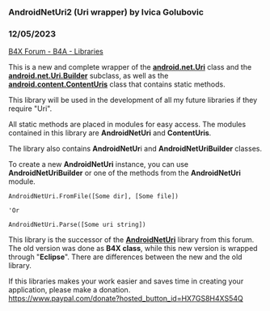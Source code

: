 ### AndroidNetUri2 (Uri wrapper) by Ivica Golubovic
### 12/05/2023
[B4X Forum - B4A - Libraries](https://www.b4x.com/android/forum/threads/157807/)

This is a new and complete wrapper of the [**android.net.Uri**](https://developer.android.com/reference/android/net/Uri) class and the [**android.net.Uri.Builder**](https://developer.android.com/reference/android/net/Uri.Builder) subclass, as well as the [**android.content.ContentUris**](https://developer.android.com/reference/android/content/ContentUris) class that contains static methods.  
  
This library will be used in the development of all my future libraries if they require "Uri".  
  
All static methods are placed in modules for easy access. The modules contained in this library are **AndroidNetUri** and **ContentUris**.  
  
The library also contains **AndroidNetUr**i and **AndroidNetUriBuilder** classes.  
  
To create a new **AndroidNetUri** instance, you can use **AndroidNetUriBuilder** or one of the methods from the **AndroidNetUri** module.  

```B4X
AndroidNetUri.FromFile([Some dir], [Some file])  
  
'Or  
  
AndroidNetUri.Parse([Some uri string])
```

  
  
This library is the successor of the [**AndroidNetUri**](https://www.b4x.com/android/forum/threads/androidneturi-library.136402/) library from this forum. The old version was done as **B4X class**, while this new version is wrapped through "**Eclipse**". There are differences between the new and the old library.  
  
If this libraries makes your work easier and saves time in creating your application, please make a donation.  
<https://www.paypal.com/donate?hosted_button_id=HX7GS8H4XS54Q>